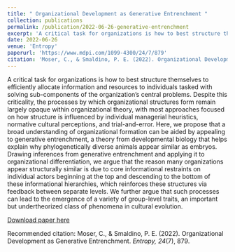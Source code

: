 ```yaml
---
title: " Organizational Development as Generative Entrenchment "
collection: publications
permalink: /publication/2022-06-26-generative-entrenchment
excerpt: 'A critical task for organizations is how to best structure themselves to efficiently allocate information and resources to individuals tasked with solving sub-components of the organization’s central problems. Despite this criticality, the processes by which organizational structures form remain largely opaque within organizational theory, with most approaches focused on how structure is influenced by individual managerial heuristics, normative cultural perceptions, and trial-and-error. Here, we propose that a broad understanding of organizational formation can be aided by appealing to generative entrenchment, a theory from developmental biology that helps explain why phylogenetically diverse animals appear similar as embryos. Drawing inferences from generative entrenchment and applying it to organizational differentiation, we argue that the reason many organizations appear structurally similar is due to core informational restraints on individual actors beginning at the top and descending to the bottom of these informational hierarchies, which reinforces these structures via feedback between separate levels. We further argue that such processes can lead to the emergence of a variety of group-level traits, an important but undertheorized class of phenomena in cultural evolution.'
date: 2022-06-26
venue: 'Entropy'
paperurl: 'https://www.mdpi.com/1099-4300/24/7/879'
citation: 'Moser, C., & Smaldino, P. E. (2022). Organizational Development as Generative Entrenchment. <i>Entropy, 24</i>(7), 879.'
---
```

A critical task for organizations is how to best structure themselves to efficiently allocate information and resources to individuals tasked with solving sub-components of the organization’s central problems. Despite this criticality, the processes by which organizational structures form remain largely opaque within organizational theory, with most approaches focused on how structure is influenced by individual managerial heuristics, normative cultural perceptions, and trial-and-error. Here, we propose that a broad understanding of organizational formation can be aided by appealing to generative entrenchment, a theory from developmental biology that helps explain why phylogenetically diverse animals appear similar as embryos. Drawing inferences from generative entrenchment and applying it to organizational differentiation, we argue that the reason many organizations appear structurally similar is due to core informational restraints on individual actors beginning at the top and descending to the bottom of these informational hierarchies, which reinforces these structures via feedback between separate levels. We further argue that such processes can lead to the emergence of a variety of group-level traits, an important but undertheorized class of phenomena in cultural evolution.

[Download paper here](http://culturologies.co/files/OrganizationalGE.pdf)

Recommended citation: Moser, C., & Smaldino, P. E. (2022). Organizational Development as Generative Entrenchment. <i>Entropy, 24</i>(7), 879.